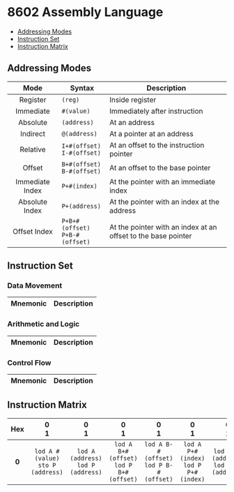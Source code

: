 # 8602 Assembly Language
- [Addressing Modes](./assembly.md#modes)
- [Instruction Set](./assembly.md#set)
- [Instruction Matrix](./assembly.md#matrix)

<a name="modes"></a>
## Addressing Modes
| Mode            | Syntax                               | Description
| :--:            | ------                               | -----------
| Register        | `(reg)`                              | Inside register
| Immediate       | `#(value)`                           | Immediately after instruction
| Absolute        | `(address)`                          | At an address
| Indirect        | `@(address)`                         | At a pointer at an address
| Relative        | `I+#(offset)` <br> `I-#(offset)`     | At an offset to the instruction pointer
| Offset          | `B+#(offset)` <br> `B-#(offset)`     | At an offset to the base pointer
| Immediate Index | `P+#(index)`                         | At the pointer with an immediate index 
| Absolute Index  | `P+(address)`                        | At the pointer with an index at the address 
| Offset Index    | `P+B+#(offset)` <br> `P+B-#(offset)` | At the pointer with an index at an offset to the base pointer 

<a name="set"></a>
## Instruction Set
### Data Movement
| Mnemonic | Description
| :------: | -----------

### Arithmetic and Logic
| Mnemonic | Description
| :------: | -----------

### Control Flow
| Mnemonic | Description
| :------: | -----------

<a name="matrix"></a>
## Instruction Matrix
| Hex   | __0<br>1__ | __0<br>1__ | __0<br>1__ | __0<br>1__ | __0<br>1__ | __0<br>1__ | __0<br>1__ | __0<br>1__ |
| :---: | :--------: | :--------: | :--------: | :--------: | :--------: | :--------: | :--------: | :--------: |
| __0__ | `lod A #(value)`<br>`sto P (address)` | `lod A (address)`<br>`lod P (address)` | `lod A B+#(offset)`<br>`lod P B+#(offset)` | `lod A B-#(offset)`<br>`lod P B-#(offset)` | `lod A P+#(index)`<br>`lod P P+#(index)` |  `lod A P+(address)`<br>`lod P P+(address)` |  `lod A P+B+#(offset)`<br>`lod P P+B+#(offset)` | `lod A P+B-#(offset)`<br>`lod P P+B-#(offset)` |